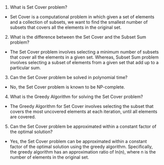 1. What is Set Cover problem?
- Set Cover is a computational problem in which given a set of elements and a collection of subsets, we want to find the smallest number of subsets that covers all the elements in the original set.

2. What is the difference between the Set Cover and the Subset Sum problem?
- The Set Cover problem involves selecting a minimum number of subsets that cover all the elements in a given set. Whereas, Subset Sum problem involves selecting a subset of elements from a given set that add up to a particular sum.

3. Can the Set Cover problem be solved in polynomial time?
- No, the Set Cover problem is known to be NP-complete.

4. What is the Greedy Algorithm for solving the Set Cover problem?
- The Greedy Algorithm for Set Cover involves selecting the subset that covers the most uncovered elements at each iteration, until all elements are covered.

5. Can the Set Cover problem be approximated within a constant factor of the optimal solution?
- Yes, the Set Cover problem can be approximated within a constant factor of the optimal solution using the greedy algorithm. Specifically, the greedy algorithm has an approximation ratio of ln(n), where n is the number of elements in the original set.